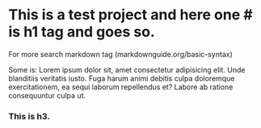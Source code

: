 # This is a test project and here one # is h1 tag and goes so.
For more search markdown tag (markdownguide.org/basic-syntax)

Some is:
Lorem ipsum dolor sit, amet consectetur adipisicing elit. Unde blanditiis veritatis iusto. Fuga harum animi debitis culpa doloremque exercitationem, ea sequi laborum repellendus et? Labore ab ratione consequuntur culpa ut.

### This is h3.

 




